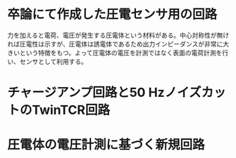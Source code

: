 # 卒論にて作成した圧電センサ用の回路
力を加えると電荷、電圧が発生する圧電体という材料がある。中心対称性が無ければ圧電性は示すが、圧電体は誘電体であるため出力インピーダンスが非常に大きいという特徴をもつ。よって圧電体の電圧を計測ではなく表面の電荷計測を行い、センサとして利用する。
# チャージアンプ回路と50 HzノイズカットのTwinTCR回路

# 圧電体の電圧計測に基づく新規回路
